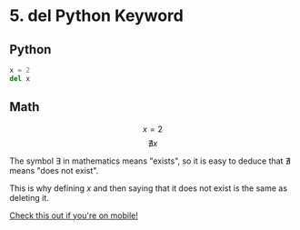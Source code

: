 # 5. del Python Keyword
## Python
```Python
x = 2
del x
```
## Math
$$x = 2$$
$$\nexists x$$

The symbol $\exists$ in mathematics means "exists", so it is easy to deduce that $\nexists$ means "does not exist".  
  
This is why defining $x$ and then saying that it does not exist is the same as deleting it.
  
[Check this out if you're on mobile!](https://github.com/Mashicaua/Maths-and-Python/blob/main/WARNING.md)
  

